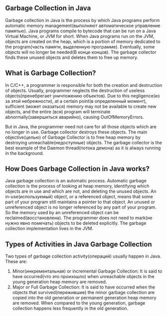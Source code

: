 ## Garbage Collection in Java

Garbage collection in Java is the process by which Java programs perform automatic memory management(выполняют автоматическое управление памятью). Java programs compile to bytecode that can be run on a Java Virtual Machine, or JVM for short. When Java programs run on the JVM, objects are created on the heap, which is a portion of memory dedicated to the program(часть памяти, выделенную программе). Eventually, some objects will no longer be needed(В конце концов). The garbage collector finds these unused objects and deletes them to free up memory.

## What is Garbage Collection?
In C/C++, a programmer is responsible for both the creation and destruction of objects. Usually, programmer neglects the destruction of useless objects(пренебрегает уничтожению объектов). Due to this negligence(из за этой небрежности), at a certain point(в определенный момент), sufficient (может оказаться) memory may not be available to create new objects, and the entire (вся) program will terminate abnormally(завершиться аварийно), causing OutOfMemoryErrors.

But in Java, the programmer need not care for all those objects which are no longer in use. Garbage collector destroys these objects. The main objective(целью) of Garbage Collector is to free heap memory by destroying unreachable(недоступные) objects. The garbage collector is the best example of the Daemon thread(потока демона) as it is always running in the background. 

## How Does Garbage Collection in Java works?
Java garbage collection is an automatic process. Automatic garbage collection is the process of looking at heap memory, identifying which objects are in use and which are not, and deleting the unused objects. An in-use(используемый) object, or a referenced object, means that some part of your program still maintains a pointer to that object. An unused or unreferenced object is no longer referenced by any part of your program. So the memory used by an unreferenced object can be reclaimed(восстановлена). The programmer does not need to mark(не нужно явно помечать) objects to be deleted explicitly. The garbage collection implementation lives in the JVM. 

## Types of Activities in Java Garbage Collection

Two types of garbage collection activity(операций) usually happen in Java. These are:

1. Minor(инкрементальная) or incremental Garbage Collection: It is said to have occurred(что это произошло) when unreachable objects in the young generation heap memory are removed.
2. Major or Full Garbage Collection: It is said to have occurred when the objects that survived(пережившие) the minor garbage collection are copied into the old generation or permanent generation heap memory are removed. When compared to the young generation, garbage collection happens less frequently in the old generation.